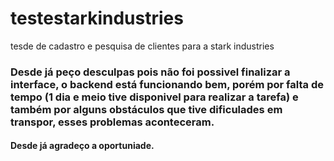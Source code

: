 # testestarkindustries
tesde de cadastro e pesquisa de clientes para a stark industries
### Desde já peço desculpas pois não foi possivel finalizar a interface, o backend está funcionando bem, porém por falta de tempo (1 dia e meio tive disponivel para realizar a tarefa) e também por alguns obstáculos que tive dificulades em transpor, esses problemas aconteceram.
#### Desde já agradeço a oportuniade. 
